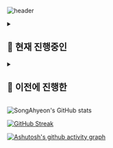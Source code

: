 ![header](https://capsule-render.vercel.app/api?type=slice&height=300&color=gradient&text=Hello&textBg=false&reversal=false&fontSize=70&animation=fadeIn&desc=I'm%20Ahyeon&rotate=20&fontAlign=54&fontAlignY=20&descSize=40&descAlign=65&descAlignY=37)

<details>
<summary>
  <h2>🏃 현재 진행중인</h2>
</summary>
 
   [![Readme Card](https://github-readme-stats.vercel.app/api/pin/?username=nhnacademy-be5-staff99&repo=store99-bookstore&show_owner=true)](https://github.com/anuraghazra/github-readme-stats)
 
   [![Readme Card](https://github-readme-stats.vercel.app/api/pin/?username=nhnacademy-be5-staff99&repo=store99-auth&show_owner=true)](https://github.com/anuraghazra/github-readme-stats)
   
   [![Readme Card](https://github-readme-stats.vercel.app/api/pin/?username=nhnacademy-be5-staff99&repo=store99-gateway&show_owner=true)](https://github.com/anuraghazra/github-readme-stats)
   
</details>

<details>
<summary>
  <h2>🧗 이전에 진행한</h2>
</summary>
 
   [![Readme Card](https://github-readme-stats.vercel.app/api/pin/?username=SWA3-6-ESCAPE&repo=backend&show_owner=true)](https://github.com/anuraghazra/github-readme-stats)

   [![Readme Card](https://github-readme-stats.vercel.app/api/pin/?username=CNU-CD-team1&repo=proj-colab&show_owner=true)](https://github.com/anuraghazra/github-readme-stats)

</details>

![SongAhyeon's GitHub stats](https://github-readme-stats.vercel.app/api?username=SongAhyeon01&show_icons=true&theme=react)

[![GitHub Streak](https://streak-stats.demolab.com/?user=SongAhyeon01&theme=react)](https://git.io/streak-stats)

[![Ashutosh's github activity graph](https://github-readme-activity-graph.vercel.app/graph?username=SongAhyeon01&theme=react)](https://github.com/ashutosh00710/github-readme-activity-graph)



